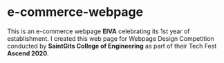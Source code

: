 # e-commerce-webpage
This is an e-commerce webpage **EIVA** celebrating its 1st year of establishment.
I created this web page for Webpage Design Competition conducted by **SaintGits College of Engineering** as part of their Tech Fest **Ascend 2020**.
